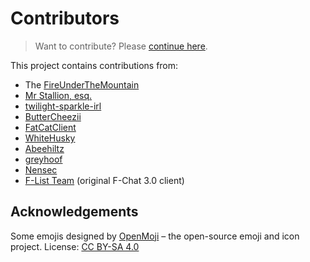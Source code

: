 # Contributors

> Want to contribute? Please [continue here](https://github.com/hearmeneigh/fchat-rising/wiki/Contributions).

This project contains contributions from:

* The [FireUnderTheMountain](https://github.com/FireUnderTheMountain)
* [Mr Stallion, esq.](https://github.com/hearmeneigh)
* [twilight-sparkle-irl](https://github.com/twilight-sparkle-irl)
* [ButterCheezii](https://github.com/ButterCheezii)
* [FatCatClient](https://github.com/FatCatClient)
* [WhiteHusky](https://github.com/WhiteHusky)
* [Abeehiltz](https://github.com/Abeehiltz)
* [greyhoof](https://github.com/greyhoof)
* [Nensec](https://github.com/Nensec)
* [F-List Team](https://github.com/f-list) (original F-Chat 3.0 client)


## Acknowledgements
Some emojis designed by [OpenMoji](https://openmoji.org/) – the open-source emoji and icon project. License: [CC BY-SA 4.0](https://creativecommons.org/licenses/by-sa/4.0/#)
